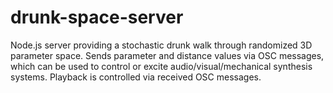 
drunk-space-server
==================

Node.js server providing a stochastic drunk walk through randomized 3D parameter space. Sends parameter and distance values via OSC messages, which can be used to control or excite audio/visual/mechanical synthesis systems. Playback is controlled via received OSC messages.
